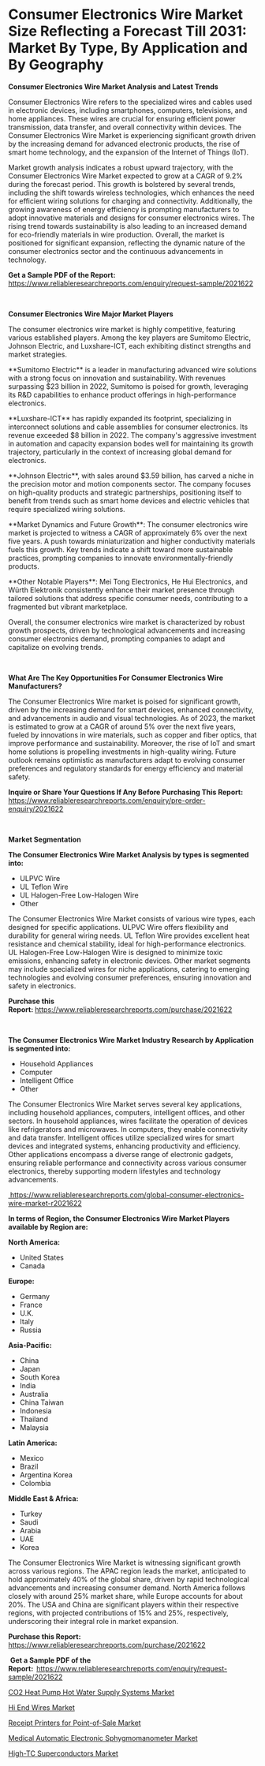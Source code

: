 <p><h1>Consumer Electronics Wire Market Size Reflecting a Forecast Till 2031: Market By Type, By Application and By Geography</h1></p><p><strong>Consumer Electronics Wire Market Analysis and Latest Trends</strong></p>
<p><p>Consumer Electronics Wire refers to the specialized wires and cables used in electronic devices, including smartphones, computers, televisions, and home appliances. These wires are crucial for ensuring efficient power transmission, data transfer, and overall connectivity within devices. The Consumer Electronics Wire Market is experiencing significant growth driven by the increasing demand for advanced electronic products, the rise of smart home technology, and the expansion of the Internet of Things (IoT).</p><p>Market growth analysis indicates a robust upward trajectory, with the Consumer Electronics Wire Market expected to grow at a CAGR of 9.2% during the forecast period. This growth is bolstered by several trends, including the shift towards wireless technologies, which enhances the need for efficient wiring solutions for charging and connectivity. Additionally, the growing awareness of energy efficiency is prompting manufacturers to adopt innovative materials and designs for consumer electronics wires. The rising trend towards sustainability is also leading to an increased demand for eco-friendly materials in wire production. Overall, the market is positioned for significant expansion, reflecting the dynamic nature of the consumer electronics sector and the continuous advancements in technology.</p></p>
<p><strong>Get a Sample PDF of the Report:&nbsp;</strong> <a href="https://www.reliableresearchreports.com/enquiry/request-sample/2021622?utm_campaign=37&utm_medium=2&utm_source=Github&utm_content=ia&utm_term=27102024&utm_id=consumer-electronics-wire">https://www.reliableresearchreports.com/enquiry/request-sample/2021622</a></p>
<p>&nbsp;</p>
<p><strong>Consumer Electronics Wire Major Market Players</strong></p>
<p><p>The consumer electronics wire market is highly competitive, featuring various established players. Among the key players are Sumitomo Electric, Johnson Electric, and Luxshare-ICT, each exhibiting distinct strengths and market strategies.</p><p>**Sumitomo Electric** is a leader in manufacturing advanced wire solutions with a strong focus on innovation and sustainability. With revenues surpassing $23 billion in 2022, Sumitomo is poised for growth, leveraging its R&D capabilities to enhance product offerings in high-performance electronics.</p><p>**Luxshare-ICT** has rapidly expanded its footprint, specializing in interconnect solutions and cable assemblies for consumer electronics. Its revenue exceeded $8 billion in 2022. The company's aggressive investment in automation and capacity expansion bodes well for maintaining its growth trajectory, particularly in the context of increasing global demand for electronics.</p><p>**Johnson Electric**, with sales around $3.59 billion, has carved a niche in the precision motor and motion components sector. The company focuses on high-quality products and strategic partnerships, positioning itself to benefit from trends such as smart home devices and electric vehicles that require specialized wiring solutions.</p><p>**Market Dynamics and Future Growth**: The consumer electronics wire market is projected to witness a CAGR of approximately 6% over the next five years. A push towards miniaturization and higher conductivity materials fuels this growth. Key trends indicate a shift toward more sustainable practices, prompting companies to innovate environmentally-friendly products.</p><p>**Other Notable Players**: Mei Tong Electronics, He Hui Electronics, and Würth Elektronik consistently enhance their market presence through tailored solutions that address specific consumer needs, contributing to a fragmented but vibrant marketplace.</p><p>Overall, the consumer electronics wire market is characterized by robust growth prospects, driven by technological advancements and increasing consumer electronics demand, prompting companies to adapt and capitalize on evolving trends.</p></p>
<p>&nbsp;</p>
<p><strong>What Are The Key Opportunities For Consumer Electronics Wire Manufacturers?</strong></p>
<p><p>The Consumer Electronics Wire market is poised for significant growth, driven by the increasing demand for smart devices, enhanced connectivity, and advancements in audio and visual technologies. As of 2023, the market is estimated to grow at a CAGR of around 5% over the next five years, fueled by innovations in wire materials, such as copper and fiber optics, that improve performance and sustainability. Moreover, the rise of IoT and smart home solutions is propelling investments in high-quality wiring. Future outlook remains optimistic as manufacturers adapt to evolving consumer preferences and regulatory standards for energy efficiency and material safety.</p></p>
<p><strong>Inquire or Share Your Questions If Any Before Purchasing This Report:</strong> <a href="https://www.reliableresearchreports.com/enquiry/pre-order-enquiry/2021622?utm_campaign=37&utm_medium=2&utm_source=Github&utm_content=ia&utm_term=27102024&utm_id=consumer-electronics-wire">https://www.reliableresearchreports.com/enquiry/pre-order-enquiry/2021622</a></p>
<p>&nbsp;</p>
<p><strong>Market Segmentation</strong></p>
<p><strong>The Consumer Electronics Wire Market Analysis by types is segmented into:</strong></p>
<p><ul><li>ULPVC Wire</li><li>UL Teflon Wire</li><li>UL Halogen-Free Low-Halogen Wire</li><li>Other</li></ul></p>
<p><p>The Consumer Electronics Wire Market consists of various wire types, each designed for specific applications. ULPVC Wire offers flexibility and durability for general wiring needs. UL Teflon Wire provides excellent heat resistance and chemical stability, ideal for high-performance electronics. UL Halogen-Free Low-Halogen Wire is designed to minimize toxic emissions, enhancing safety in electronic devices. Other market segments may include specialized wires for niche applications, catering to emerging technologies and evolving consumer preferences, ensuring innovation and safety in electronics.</p></p>
<p><strong>Purchase this Report:&nbsp;</strong><a href="https://www.reliableresearchreports.com/purchase/2021622?utm_campaign=37&utm_medium=2&utm_source=Github&utm_content=ia&utm_term=27102024&utm_id=consumer-electronics-wire">https://www.reliableresearchreports.com/purchase/2021622</a></p>
<p>&nbsp;</p>
<p><strong>The Consumer Electronics Wire Market Industry Research by Application is segmented into:</strong></p>
<p><ul><li>Household Appliances</li><li>Computer</li><li>Intelligent Office</li><li>Other</li></ul></p>
<p><p>The Consumer Electronics Wire Market serves several key applications, including household appliances, computers, intelligent offices, and other sectors. In household appliances, wires facilitate the operation of devices like refrigerators and microwaves. In computers, they enable connectivity and data transfer. Intelligent offices utilize specialized wires for smart devices and integrated systems, enhancing productivity and efficiency. Other applications encompass a diverse range of electronic gadgets, ensuring reliable performance and connectivity across various consumer electronics, thereby supporting modern lifestyles and technology advancements.</p></p>
<p><a href="https://www.reliableresearchreports.com/global-consumer-electronics-wire-market-r2021622?utm_campaign=37&utm_medium=2&utm_source=Github&utm_content=ia&utm_term=27102024&utm_id=consumer-electronics-wire">&nbsp;https://www.reliableresearchreports.com/global-consumer-electronics-wire-market-r2021622</a></p>
<p><strong>In terms of Region, the Consumer Electronics Wire Market Players available by Region are:</strong></p>
<p>
    <p> <strong> North America: </strong>
        <ul>
            <li>United States</li>
            <li>Canada</li>
        </ul>
        </p> 
    <p> <strong> Europe: </strong>
        <ul>
            <li>Germany</li>
            <li>France</li>
            <li>U.K.</li>
            <li>Italy</li>
            <li>Russia</li>
        </ul>
        </p> 
    <p> <strong> Asia-Pacific: </strong>
        <ul>
            <li>China</li>
            <li>Japan</li>
            <li>South Korea</li>
            <li>India</li>
            <li>Australia</li>
            <li>China Taiwan</li>
            <li>Indonesia</li>
            <li>Thailand</li>
            <li>Malaysia</li>
        </ul>
        </p> 
    <p> <strong> Latin America: </strong>
        <ul>
            <li>Mexico</li>
            <li>Brazil</li>
            <li>Argentina Korea</li>
            <li>Colombia</li>
        </ul>
        </p> 
    <p> <strong> Middle East & Africa: </strong>
        <ul>
            <li>Turkey</li>
            <li>Saudi</li>
            <li>Arabia</li>
            <li>UAE</li>
            <li>Korea</li>
        </ul>
    </p>
    </p>
<p><p>The Consumer Electronics Wire Market is witnessing significant growth across various regions. The APAC region leads the market, anticipated to hold approximately 40% of the global share, driven by rapid technological advancements and increasing consumer demand. North America follows closely with around 25% market share, while Europe accounts for about 20%. The USA and China are significant players within their respective regions, with projected contributions of 15% and 25%, respectively, underscoring their integral role in market expansion.</p></p>
<p><strong>Purchase this Report: </strong><a href="https://www.reliableresearchreports.com/purchase/2021622?utm_campaign=37&utm_medium=2&utm_source=Github&utm_content=ia&utm_term=27102024&utm_id=consumer-electronics-wire">https://www.reliableresearchreports.com/purchase/2021622</a></p>
<p>&nbsp;<strong>Get a Sample PDF of the Report:&nbsp;&nbsp;</strong><a href="https://www.reliableresearchreports.com/enquiry/request-sample/2021622?utm_campaign=37&utm_medium=2&utm_source=Github&utm_content=ia&utm_term=27102024&utm_id=consumer-electronics-wire">https://www.reliableresearchreports.com/enquiry/request-sample/2021622</a></p>
<p><strong></strong></p>
<p><p><a href="https://issuu.com/reportprime-2/docs/co2-heat-pump-hot-water-supply-syst_fe5ec6df8afc2e?utm_campaign=37&utm_medium=2&utm_source=Github&utm_content=ia&utm_term=27102024&utm_id=consumer-electronics-wire">CO2 Heat Pump Hot Water Supply Systems Market</a></p><p><a href="https://github.com/MegiMusaj575/Market-Research-Report-List-1/blob/main/hi-end-wires-market.md?utm_campaign=37&utm_medium=2&utm_source=Github&utm_content=ia&utm_term=27102024&utm_id=consumer-electronics-wire">Hi End Wires Market</a></p><p><a href="https://www.linkedin.com/pulse/global-receipt-printers-point-of-sale-market-trends-insights-dqmme?trk=public_post_embed_feed-article-content&utm_campaign=37&utm_medium=2&utm_source=Github&utm_content=ia&utm_term=27102024&utm_id=consumer-electronics-wire">Receipt Printers for Point-of-Sale Market</a></p><p><a href="https://github.com/tomasa8xtkvotaw/Market-Research-Report-List-1/blob/main/medical-automatic-electronic-sphygmomanometer-market.md?utm_campaign=37&utm_medium=2&utm_source=Github&utm_content=ia&utm_term=27102024&utm_id=consumer-electronics-wire">Medical Automatic Electronic Sphygmomanometer Market</a></p><p><a href="https://www.linkedin.com/pulse/high-tc-superconductors-market-research-report-exploring-bdyge?trk=public_post_embed_feed-article-content&utm_campaign=37&utm_medium=2&utm_source=Github&utm_content=ia&utm_term=27102024&utm_id=consumer-electronics-wire">High-TC Superconductors Market</a></p></p>